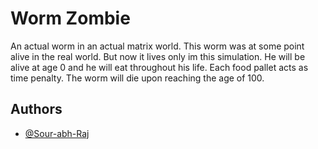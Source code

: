 
# Worm Zombie

An actual worm in an actual matrix world. This worm was at some point alive in the real world. But now it lives only im this simulation. He will be alive at age 0 and he will eat throughout his life. Each food pallet acts as time penalty. The worm will die upon reaching the age of 100.


## Authors

- [@Sour-abh-Raj](https://www.github.com/Sour-abh-Raj)

